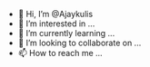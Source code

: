 - 👋 Hi, I’m @Ajaykulis
- 👀 I’m interested in ...
- 🌱 I’m currently learning ...
- 💞️ I’m looking to collaborate on ...
- 📫 How to reach me ...

<!---
Ajaykulis/Ajaykulis is a ✨ special ✨ repository because its `README.md` (this file) appears on your GitHub profile.
You can click the Preview link to take a look at your changes.
--->
